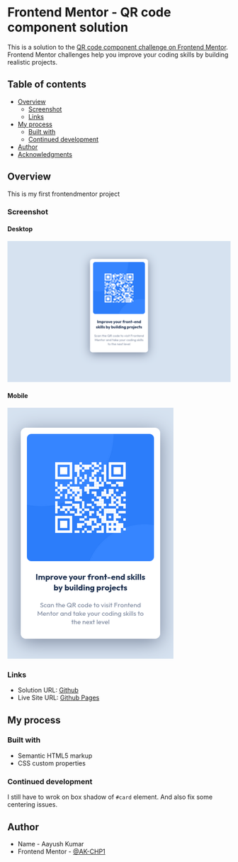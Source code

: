 # Frontend Mentor - QR code component solution

This is a solution to the [QR code component challenge on Frontend Mentor](https://www.frontendmentor.io/challenges/qr-code-component-iux_sIO_H). Frontend Mentor challenges help you improve your coding skills by building realistic projects.

## Table of contents

- [Overview](#overview)
  - [Screenshot](#screenshot)
  - [Links](#links)
- [My process](#my-process)
  - [Built with](#built-with)
  - [Continued development](#continued-development)
- [Author](#author)
- [Acknowledgments](#acknowledgments)

## Overview

This is my first frontendmentor project

### Screenshot

#### Desktop

![Desktop layout](screenshots/desktop.png)

#### Mobile

![Mobile layout](screenshots/mobile.png)

### Links

- Solution URL: [Github](https://github.com/ak-chp1/fm_qr_code_component)
- Live Site URL: [Github Pages](https://ak-chp1.github.io/m_qr_code_component)

## My process

### Built with

- Semantic HTML5 markup
- CSS custom properties

### Continued development

I still have to wrok on box shadow of `#card` element. And also fix some centering issues.

## Author

- Name - Aayush Kumar
- Frontend Mentor - [@AK-CHP1](https://www.frontendmentor.io/profile/AK-CHP1)
